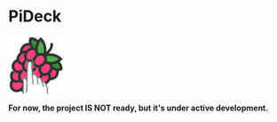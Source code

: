 # PiDeck

<img src="https://github.com/A-delta/PiDeck/raw/main/logo/PiDeck_logo_500px.png" width="100">

**For now, the project IS NOT ready, but it's under active development.**
